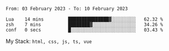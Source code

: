 <!--START_SECTION:waka-->

```text
From: 03 February 2023 - To: 10 February 2023

Lua    14 mins         ███████████████▓░░░░░░░░░   62.32 %
zsh    7 mins          ████████▓░░░░░░░░░░░░░░░░   34.26 %
conf   0 secs          █░░░░░░░░░░░░░░░░░░░░░░░░   03.43 %
```

<!--END_SECTION:waka-->
My Stack: `html, css, js, ts, vue`
